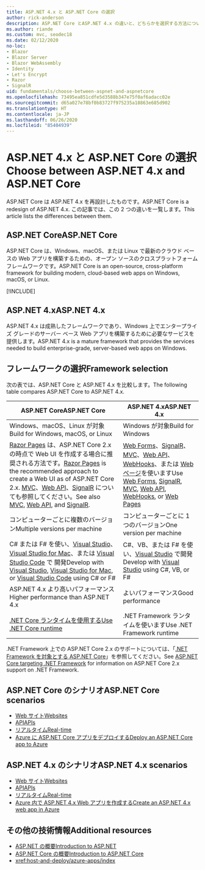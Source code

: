 ```yaml
---
title: ASP.NET 4.x と ASP.NET Core の選択
author: rick-anderson
description: ASP.NET Core とASP.NET 4.x の違いと、どちらかを選択する方法について説明します。
ms.author: riande
ms.custom: mvc, seodec18
ms.date: 02/12/2020
no-loc:
- Blazor
- Blazor Server
- Blazor WebAssembly
- Identity
- Let's Encrypt
- Razor
- SignalR
uid: fundamentals/choose-between-aspnet-and-aspnetcore
ms.openlocfilehash: 73495ea851cdfe5d3588b347e75f0af6adacc02e
ms.sourcegitcommit: d65a027e78bf0b83727f975235a18863e685d902
ms.translationtype: HT
ms.contentlocale: ja-JP
ms.lasthandoff: 06/26/2020
ms.locfileid: "85404939"
---
```

# <a name="choose-between-aspnet-4x-and-aspnet-core"></a><span data-ttu-id="b0b63-103">ASP.NET 4.x と ASP.NET Core の選択</span><span class="sxs-lookup"><span data-stu-id="b0b63-103">Choose between ASP.NET 4.x and ASP.NET Core</span></span>

<span data-ttu-id="b0b63-104">ASP.NET Core は ASP.NET 4.x を再設計したものです。</span><span class="sxs-lookup"><span data-stu-id="b0b63-104">ASP.NET Core is a redesign of ASP.NET 4.x.</span></span> <span data-ttu-id="b0b63-105">この記事では、この 2 つの違いを一覧します。</span><span class="sxs-lookup"><span data-stu-id="b0b63-105">This article lists the differences between them.</span></span>

## <a name="aspnet-core"></a><span data-ttu-id="b0b63-106">ASP.NET Core</span><span class="sxs-lookup"><span data-stu-id="b0b63-106">ASP.NET Core</span></span>

<span data-ttu-id="b0b63-107">ASP.NET Core は、Windows、macOS、または Linux で最新のクラウド ベースの Web アプリを構築するための、オープン ソースのクロスプラットフォーム フレームワークです。</span><span class="sxs-lookup"><span data-stu-id="b0b63-107">ASP.NET Core is an open-source, cross-platform framework for building modern, cloud-based web apps on Windows, macOS, or Linux.</span></span>

[!INCLUDE[](~/includes/benefits.md)]

## <a name="aspnet-4x"></a><span data-ttu-id="b0b63-108">ASP.NET 4.x</span><span class="sxs-lookup"><span data-stu-id="b0b63-108">ASP.NET 4.x</span></span>

<span data-ttu-id="b0b63-109">ASP.NET 4.x は成熟したフレームワークであり、Windows 上でエンタープライズ グレードのサーバー ベース Web アプリを構築するために必要なサービスを提供します。</span><span class="sxs-lookup"><span data-stu-id="b0b63-109">ASP.NET 4.x is a mature framework that provides the services needed to build enterprise-grade, server-based web apps on Windows.</span></span>

## <a name="framework-selection"></a><span data-ttu-id="b0b63-110">フレームワークの選択</span><span class="sxs-lookup"><span data-stu-id="b0b63-110">Framework selection</span></span>

<span data-ttu-id="b0b63-111">次の表では、ASP.NET Core と ASP.NET 4.x を比較します。</span><span class="sxs-lookup"><span data-stu-id="b0b63-111">The following table compares ASP.NET Core to ASP.NET 4.x.</span></span>

| <span data-ttu-id="b0b63-112">ASP.NET Core</span><span class="sxs-lookup"><span data-stu-id="b0b63-112">ASP.NET Core</span></span> | <span data-ttu-id="b0b63-113">ASP.NET 4.x</span><span class="sxs-lookup"><span data-stu-id="b0b63-113">ASP.NET 4.x</span></span> |
|---|---|
|<span data-ttu-id="b0b63-114">Windows、macOS、Linux が対象</span><span class="sxs-lookup"><span data-stu-id="b0b63-114">Build for Windows, macOS, or Linux</span></span>|<span data-ttu-id="b0b63-115">Windows が対象</span><span class="sxs-lookup"><span data-stu-id="b0b63-115">Build for Windows</span></span>|
|<span data-ttu-id="b0b63-116">[Razor Pages](xref:razor-pages/index) は、ASP.NET Core 2.x の時点で Web UI を作成する場合に推奨される方法です。</span><span class="sxs-lookup"><span data-stu-id="b0b63-116">[Razor Pages](xref:razor-pages/index) is the recommended approach to create a Web UI as of ASP.NET Core 2.x.</span></span> <span data-ttu-id="b0b63-117">[MVC](xref:mvc/overview)、[Web API](xref:tutorials/first-web-api)、[SignalR](xref:signalr/introduction) についても参照してください。</span><span class="sxs-lookup"><span data-stu-id="b0b63-117">See also [MVC](xref:mvc/overview), [Web API](xref:tutorials/first-web-api), and [SignalR](xref:signalr/introduction).</span></span>|<span data-ttu-id="b0b63-118">[Web Forms](/aspnet/web-forms)、[SignalR](/aspnet/signalr)、[MVC](/aspnet/mvc)、[Web API](/aspnet/web-api/)、[WebHooks](/aspnet/webhooks/)、または [Web ページ](/aspnet/web-pages)を使います</span><span class="sxs-lookup"><span data-stu-id="b0b63-118">Use [Web Forms](/aspnet/web-forms), [SignalR](/aspnet/signalr), [MVC](/aspnet/mvc), [Web API](/aspnet/web-api/), [WebHooks](/aspnet/webhooks/), or [Web Pages](/aspnet/web-pages)</span></span>|
|<span data-ttu-id="b0b63-119">コンピューターごとに複数のバージョン</span><span class="sxs-lookup"><span data-stu-id="b0b63-119">Multiple versions per machine</span></span>|<span data-ttu-id="b0b63-120">コンピューターごとに 1 つのバージョン</span><span class="sxs-lookup"><span data-stu-id="b0b63-120">One version per machine</span></span>|
|<span data-ttu-id="b0b63-121">C# または F# を使い、[Visual Studio](https://visualstudio.microsoft.com/vs/)、[Visual Studio for Mac](https://visualstudio.microsoft.com/vs/mac/)、または [Visual Studio Code](https://code.visualstudio.com/) で 開発</span><span class="sxs-lookup"><span data-stu-id="b0b63-121">Develop with [Visual Studio](https://visualstudio.microsoft.com/vs/), [Visual Studio for Mac](https://visualstudio.microsoft.com/vs/mac/), or [Visual Studio Code](https://code.visualstudio.com/) using C# or F#</span></span>|<span data-ttu-id="b0b63-122">C#、VB、または F# を使い、[Visual Studio](https://visualstudio.microsoft.com/vs/) で開発</span><span class="sxs-lookup"><span data-stu-id="b0b63-122">Develop with [Visual Studio](https://visualstudio.microsoft.com/vs/) using C#, VB, or F#</span></span>|
|<span data-ttu-id="b0b63-123">ASP.NET 4.x より高いパフォーマンス</span><span class="sxs-lookup"><span data-stu-id="b0b63-123">Higher performance than ASP.NET 4.x</span></span>|<span data-ttu-id="b0b63-124">よいパフォーマンス</span><span class="sxs-lookup"><span data-stu-id="b0b63-124">Good performance</span></span>|
|[<span data-ttu-id="b0b63-125">.NET Core ランタイムを使用する</span><span class="sxs-lookup"><span data-stu-id="b0b63-125">Use .NET Core runtime</span></span>](/dotnet/standard/choosing-core-framework-server)|<span data-ttu-id="b0b63-126">.NET Framework ランタイムを使います</span><span class="sxs-lookup"><span data-stu-id="b0b63-126">Use .NET Framework runtime</span></span>|

<span data-ttu-id="b0b63-127">.NET Framework 上での ASP.NET Core 2.x のサポートについては、「[.NET Framework を対象とする ASP.NET Core](xref:index#target-framework)」を参照してください。</span><span class="sxs-lookup"><span data-stu-id="b0b63-127">See [ASP.NET Core targeting .NET Framework](xref:index#target-framework) for information on ASP.NET Core 2.x support on .NET Framework.</span></span>

## <a name="aspnet-core-scenarios"></a><span data-ttu-id="b0b63-128">ASP.NET Core のシナリオ</span><span class="sxs-lookup"><span data-stu-id="b0b63-128">ASP.NET Core scenarios</span></span>

* [<span data-ttu-id="b0b63-129">Web サイト</span><span class="sxs-lookup"><span data-stu-id="b0b63-129">Websites</span></span>](xref:tutorials/first-mvc-app/index)
* [<span data-ttu-id="b0b63-130">API</span><span class="sxs-lookup"><span data-stu-id="b0b63-130">APIs</span></span>](xref:tutorials/first-web-api)
* [<span data-ttu-id="b0b63-131">リアルタイム</span><span class="sxs-lookup"><span data-stu-id="b0b63-131">Real-time</span></span>](xref:signalr/introduction)
* [<span data-ttu-id="b0b63-132">Azure に ASP.NET Core アプリをデプロイする</span><span class="sxs-lookup"><span data-stu-id="b0b63-132">Deploy an ASP.NET Core app to Azure</span></span>](/azure/app-service/app-service-web-get-started-dotnet)

## <a name="aspnet-4x-scenarios"></a><span data-ttu-id="b0b63-133">ASP.NET 4.x のシナリオ</span><span class="sxs-lookup"><span data-stu-id="b0b63-133">ASP.NET 4.x scenarios</span></span>

* [<span data-ttu-id="b0b63-134">Web サイト</span><span class="sxs-lookup"><span data-stu-id="b0b63-134">Websites</span></span>](/aspnet/mvc)
* [<span data-ttu-id="b0b63-135">API</span><span class="sxs-lookup"><span data-stu-id="b0b63-135">APIs</span></span>](/aspnet/web-api)
* [<span data-ttu-id="b0b63-136">リアルタイム</span><span class="sxs-lookup"><span data-stu-id="b0b63-136">Real-time</span></span>](/aspnet/signalr)
* [<span data-ttu-id="b0b63-137">Azure 内で ASP.NET 4.x Web アプリを作成する</span><span class="sxs-lookup"><span data-stu-id="b0b63-137">Create an ASP.NET 4.x web app in Azure</span></span>](/azure/app-service/app-service-web-get-started-dotnet-framework)

## <a name="additional-resources"></a><span data-ttu-id="b0b63-138">その他の技術情報</span><span class="sxs-lookup"><span data-stu-id="b0b63-138">Additional resources</span></span>

* [<span data-ttu-id="b0b63-139">ASP.NET の概要</span><span class="sxs-lookup"><span data-stu-id="b0b63-139">Introduction to ASP.NET</span></span>](/aspnet/overview)
* [<span data-ttu-id="b0b63-140">ASP.NET Core の概要</span><span class="sxs-lookup"><span data-stu-id="b0b63-140">Introduction to ASP.NET Core</span></span>](xref:index)
* <xref:host-and-deploy/azure-apps/index>
